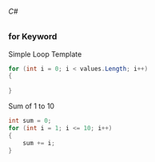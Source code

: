###### C#
### for Keyword

Simple Loop Template
``` csharp
for (int i = 0; i < values.Length; i++)
{
    
}
```

Sum of 1 to 10
``` csharp
int sum = 0; 
for (int i = 1; i <= 10; i++) 
{
    sum += i;
}
```
